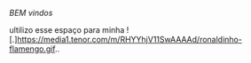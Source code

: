 *BEM vindos*

ultilizo esse espaço para minha 
![.]https://media1.tenor.com/m/RHYYhjV11SwAAAAd/ronaldinho-flamengo.gif..
